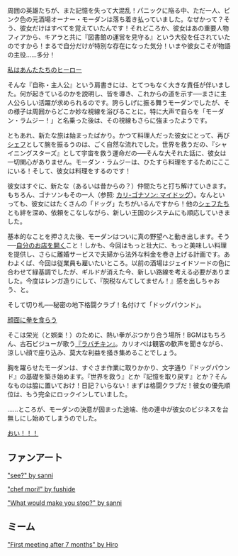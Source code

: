<!-- title: モーダン・ラムジー -->
<!-- status: 生存 -->

周囲の英雄たちが、また記憶を失って大混乱！パニックに陥る中、ただ一人、ピンク色の元酒場オーナー・モーダンは落ち着き払っていました。なぜかって？そう、彼女だけはすべてを覚えていたんです！それどころか、彼女はあの重要人物フィアから、キアラと共に『図書館の運営を見守る』という大役を任されていたのですから！まるで自分だけが特別な存在になった気分！いまや彼女こそが物語の主役……多分！

[私はあんたたちのヒーロー](#embed:https://www.youtube.com/live/aqhG1kmmkec?si=d-oTxkczcDfoDeMa&t=1009)

そんな『自称・主人公』という肩書きには、とてつもなく大きな責任が伴いました。何が起きているのかを説明し、皆を導き、これからの道を示す──まさに主人公らしい活躍が求められるのです。誇らしげに振る舞うモーダンでしたが、その様子は周囲からどこか妙な視線を浴びることに。特に大声で自らを「モーダン・ラムジー！」と名乗った後は、その視線もさらに強まったようです。

ともあれ、新たな旅は始まったばかり。かつて料理人だった彼女にとって、再び[シェフ](https://www.youtube.com/live/aqhG1kmmkec?si=vJIwAPJzVnd5H6Yo&t=1666)として腕を振るうのは、ごく自然な流れでした。世界を救うだの、『シャイニングスターズ』として宇宙を救う運命だの──そんな大それた話に、彼女は一切関心がありません。モーダン・ラムジーは、ひたすら料理をするためにここにいる！そして、彼女は料理をするのです！

彼女はすぐに、新たな（あるいは昔からの？）仲間たちと打ち解けていきます。もちろん、ゴナソンもその一人（参照: [カリ-ゴナソン: マイドッグ](#edge:calli-gigi)）。なんといっても、彼女にはたくさんの「ドッグ」たちがいるんですから！他の[シェフたち](https://www.youtube.com/live/aqhG1kmmkec?si=3GeaCgPBFqQL-cAU&t=3179)とも絆を深め、依頼をこなしながら、新しい王国のシステムにも順応していきました。

基本的なことを押さえた後、モーダンはついに真の野望へと動き出します。そう──[自分のお店を開く](https://www.youtube.com/live/aqhG1kmmkec?si=Y4GcVRFhNDwNYN6w&t=4391)こと！しかも、今回はもっと壮大に、もっと美味しい料理を提供し、さらに離婚サービスで夫婦から法外な料金を巻き上げる計画です。あわよくば、今回は従業員も雇いたいところ。以前の酒場はジェイドソードの色に合わせて緑基調でしたが、ギルドが消えた今、新しい路線を考える必要がありました。今度はレンガ造りにして、『脱税なんてしてません！』感を出しちゃおう、と。

そして切り札──秘密の地下格闘クラブ！名付けて「ドッグパウンド」。

[顔面に拳を食らう](#embed:https://www.youtube.com/live/aqhG1kmmkec?si=7bkRNUPKvlz0tZ7i&t=9404)

そこは栄光（と娯楽！）のために、熱い拳がぶつかり合う場所！BGMはもちろん、古石ビジューが歌う[『ラバチキン』](https://www.youtube.com/live/aqhG1kmmkec?si=xfsHwyAD0T8QPExJ&t=12501)。カリオペは観客の歓声を聞きながら、涼しい顔で座り込み、莫大な利益を掻き集めることでしょう。

胸を躍らせたモーダンは、すぐさま作業に取りかかり、文字通り『ドッグパウンド』の基礎を築き始めます。『世界を救う』とか『記憶を取り戻す』とか？そんなものは脇に置いておけ！日記？いらない！まずは格闘クラブだ！彼女の優先順位は、もう完全にロックインしていました。

……ところが、モーダンの決意が固まった途端、他の連中が彼女のビジネスを台無しにし始めてしまうのでした。

[おい！！！](#embed:https://www.youtube.com/live/aqhG1kmmkec?si=_NKA4AiEGnoMhNqK&t=15668)

## ファンアート

["see?" by sanni](https://x.com/sanni44322/status/1921325284067811733)

["chef mori!" by fushide](https://x.com/fushide_/status/1919625900900896785)

["What would make you stop?" by sanni](https://x.com/sanni44322/status/1918805606095257896)

## ミーム

["First meeting after 7 months" by Hiro](https://x.com/hiroavrs/status/1917961179017986292)
